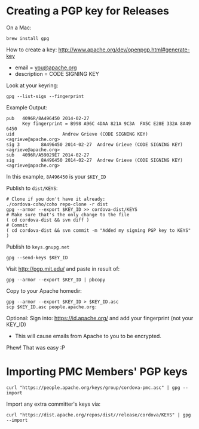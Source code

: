 # Creating a PGP key for Releases

On a Mac:

    brew install gpg

How to create a key: http://www.apache.org/dev/openpgp.html#generate-key
 * email = you@apache.org
 * description = CODE SIGNING KEY

Look at your keyring:

    gpg --list-sigs --fingerprint

Example Output:

    pub   4096R/8A496450 2014-02-27
          Key fingerprint = B998 A96C 4DAA 821A 9C3A  FA5C E28E 332A 8A49 6450
    uid                  Andrew Grieve (CODE SIGNING KEY) <agrieve@apache.org>
    sig 3        8A496450 2014-02-27  Andrew Grieve (CODE SIGNING KEY) <agrieve@apache.org>
    sub   4096R/A59029E7 2014-02-27
    sig          8A496450 2014-02-27  Andrew Grieve (CODE SIGNING KEY) <agrieve@apache.org>

In this example, `8A496450` is your `$KEY_ID`


Publish to `dist/KEYS`:

    # Clone if you don't have it already:
    ./cordova-coho/coho repo-clone -r dist
    gpg --armor --export $KEY_ID >> cordova-dist/KEYS
    # Make sure that's the only change to the file
    ( cd cordova-dist && svn diff )
    # Commit
    ( cd cordova-dist && svn commit -m "Added my signing PGP key to KEYS" )


Publish to `keys.gnupg.net`

    gpg --send-keys $KEY_ID

Visit http://pgp.mit.edu/ and paste in result of:

    gpg --armor --export $KEY_ID | pbcopy

Copy to your Apache homedir:

    gpg --armor --export $KEY_ID > $KEY_ID.asc
    scp $KEY_ID.asc people.apache.org:

Optional:
Sign into: https://id.apache.org/ and add your fingerprint (not your KEY_ID)
  * This will cause emails from Apache to you to be encrypted.

Phew! That was easy :P


# Importing PMC Members' PGP keys

    curl "https://people.apache.org/keys/group/cordova-pmc.asc" | gpg --import

Import any extra committer's keys via:

    curl "https://dist.apache.org/repos/dist//release/cordova/KEYS" | gpg --import

